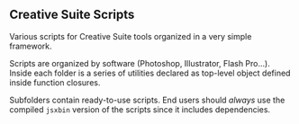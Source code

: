 Creative Suite Scripts
---------

Various scripts for Creative Suite tools organized in a very simple framework.

Scripts are organized by software (Photoshop, Illustrator, Flash Pro…). Inside each folder is a series of utilities declared as top-level object defined inside function closures. 

Subfolders contain ready-to-use scripts. End users should *always* use the compiled `jsxbin` version of the scripts since it includes dependencies.

